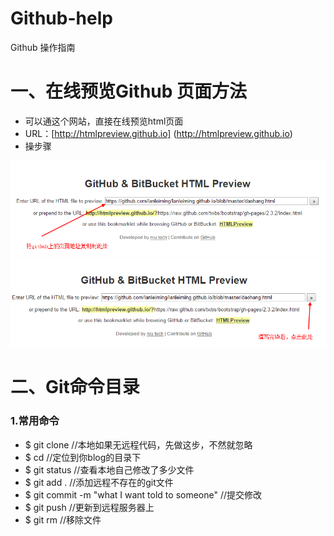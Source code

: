 # Github-help
Github 操作指南

# 一、在线预览Github 页面方法
+ 可以通这个网站，直接在线预览html页面
+ URL：[http://htmlpreview.github.io] (http://htmlpreview.github.io)
+ 操步骤
<img src="images/github-help_01.png"/>
<img src='images/github-help_02.png'/>

# 二、Git命令目录
### 1.常用命令
+ $ git clone  //本地如果无远程代码，先做这步，不然就忽略
+ $ cd //定位到你blog的目录下
+ $ git status //查看本地自己修改了多少文件
+ $ git add . //添加远程不存在的git文件
+ $ git commit  -m "what I want told to someone" //提交修改
+ $ git push  //更新到远程服务器上
+ $ git rm //移除文件
